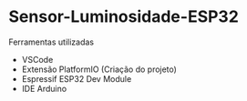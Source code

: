 # Sensor-Luminosidade-ESP32
 
Ferramentas utilizadas
* VSCode
* Extensão PlatformIO (Criação do projeto)
* Espressif ESP32 Dev Module
* IDE Arduino
